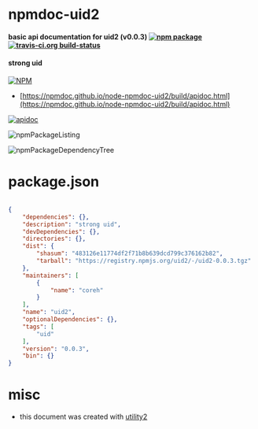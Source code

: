 # npmdoc-uid2

#### basic api documentation for  uid2 (v0.0.3)  [![npm package](https://img.shields.io/npm/v/npmdoc-uid2.svg?style=flat-square)](https://www.npmjs.org/package/npmdoc-uid2) [![travis-ci.org build-status](https://api.travis-ci.org/npmdoc/node-npmdoc-uid2.svg)](https://travis-ci.org/npmdoc/node-npmdoc-uid2)

#### strong uid

[![NPM](https://nodei.co/npm/uid2.png?downloads=true&downloadRank=true&stars=true)](https://www.npmjs.com/package/uid2)

- [https://npmdoc.github.io/node-npmdoc-uid2/build/apidoc.html](https://npmdoc.github.io/node-npmdoc-uid2/build/apidoc.html)

[![apidoc](https://npmdoc.github.io/node-npmdoc-uid2/build/screenCapture.buildCi.browser.%252Ftmp%252Fbuild%252Fapidoc.html.png)](https://npmdoc.github.io/node-npmdoc-uid2/build/apidoc.html)

![npmPackageListing](https://npmdoc.github.io/node-npmdoc-uid2/build/screenCapture.npmPackageListing.svg)

![npmPackageDependencyTree](https://npmdoc.github.io/node-npmdoc-uid2/build/screenCapture.npmPackageDependencyTree.svg)



# package.json

```json

{
    "dependencies": {},
    "description": "strong uid",
    "devDependencies": {},
    "directories": {},
    "dist": {
        "shasum": "483126e11774df2f71b8b639dcd799c376162b82",
        "tarball": "https://registry.npmjs.org/uid2/-/uid2-0.0.3.tgz"
    },
    "maintainers": [
        {
            "name": "coreh"
        }
    ],
    "name": "uid2",
    "optionalDependencies": {},
    "tags": [
        "uid"
    ],
    "version": "0.0.3",
    "bin": {}
}
```



# misc
- this document was created with [utility2](https://github.com/kaizhu256/node-utility2)
